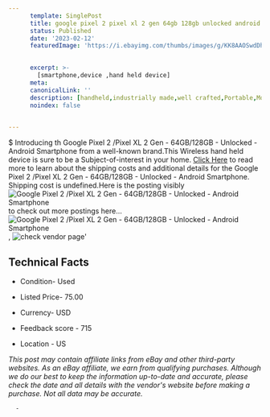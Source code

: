 ```yaml
---
      template: SinglePost
      title: google pixel 2 pixel xl 2 gen 64gb 128gb unlocked android smartphone
      status: Published
      date: '2023-02-12'
      featuredImage: 'https://i.ebayimg.com/thumbs/images/g/KK8AAOSwdDhj13hV/s-l225.jpg'
       

      excerpt: >-
        [smartphone,device ,hand held device]
      meta:
      canonicalLink: ''
      description: [handheld,industrially made,well crafted,Portable,Mobile,Compact,Convenient,Lightweight,Maneuverable,Man-portable,Miniature,Carriable,Hand-held,Light,Holdable,Transportable,Mobile device,Pocket-sized,On-the-go,Wireless,Cordless,Compact size,Convenient size, smartphone,device ,hand held device]
      noindex: false
      

---
```

$
      Introducing th Google Pixel 2 /Pixel XL 2 Gen - 64GB/128GB - Unlocked - Android Smartphone from a well-known brand.This Wireless hand held device is sure to be a Subject-of-interest in your home. [Click Here](https://www.ebay.com/itm/225385987434?hash=item347a0d3d6a%3Ag%3AKK8AAOSwdDhj13hV&mkevt=1&mkcid=1&mkrid=711-53200-19255-0&campid=%253CePNCampaignId%253E&customid=%253CreferenceId%253E&toolid=10049) to read more to learn about the shipping costs and additional details for the Google Pixel 2 /Pixel XL 2 Gen - 64GB/128GB - Unlocked - Android Smartphone. Shipping cost is undefined.Here is the posting visibly ![Google Pixel 2 /Pixel XL 2 Gen - 64GB/128GB - Unlocked - Android Smartphone](https://i.ebayimg.com/thumbs/images/g/KK8AAOSwdDhj13hV/s-l225.jpg) to check out more postings here... ![Google Pixel 2 /Pixel XL 2 Gen - 64GB/128GB - Unlocked - Android Smartphone](https://i.ebayimg.com/images/g/KK8AAOSwdDhj13hV/s-l1200.jpg), ![check vendor page](https://origin-galleryplus.ebayimg.com/ws/web/225385987434_2_0_1/225x225.jpg,https://origin-galleryplus.ebayimg.com/ws/web/225385987434_3_0_1/225x225.jpg,https://origin-galleryplus.ebayimg.com/ws/web/225385987434_4_0_1/225x225.jpg)'

      

 ## Technical Facts 



     
      

 - Condition- Used 


      

 - Listed Price- 75.00 


      

 - Currency- USD 


      

 - Feedback score - 715 


      

 - Location - US 


      
      

 *_This post may contain affiliate links from eBay and other third-party websites. As an eBay affiliate, we earn from qualifying purchases. Although we do our best to keep the information up-to-date and accurate, please check the date and all details with the vendor's website before making a purchase. Not all data may be accurate._*




      -
